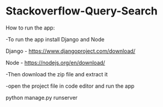 # Stackoverflow-Query-Search

How to run the app:

-To run the app install Django and Node

Django - 
https://www.djangoproject.com/download/

Node - https://nodejs.org/en/download/

-Then download the zip file and extract it

-open the project file in code editor and run the app

  python manage.py runserver
